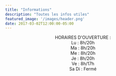 ```yaml
---
title: "Informations"
description: "Toutes les infos utiles"
featured_image: '/images/header.png'
date: 2017-03-02T12:00:00-05:00
---
```

<center>
HORAIRES D'OUVERTURE :
<br />
Lu : 8h/20h
<br />
Ma : 8h/20h
<br />
Me : 8h/20h
<br />
Je : 8h/20h
<br />
Ve : 8h/17h
<br />
Sa Di : Fermé
